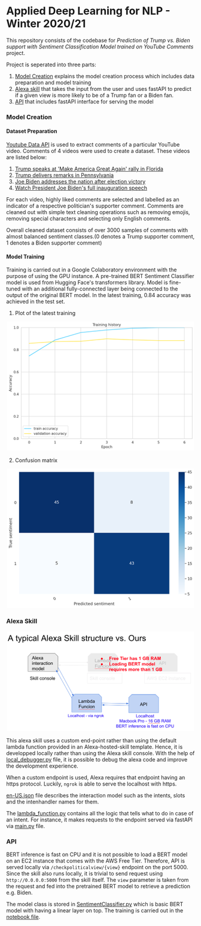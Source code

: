 # Applied Deep Learning for NLP - Winter 2020/21

This repository consists of the codebase for *Prediction of Trump vs. Biden support with Sentiment Classification Model trained on YouTube Comments* project. 

Project is seperated into three parts:
1. [Model Creation](#model-creation) explains the model creation process which includes data preparation and model training
2. [Alexa skill](#alexa-skill) that takes the input from the user and uses fastAPI to predict if a given view is more likely to be of a Trump fan or a Biden fan.
3. [API](#api) that includes fastAPI interface for serving the model

### Model Creation

#### Dataset Preparation

[Youtube Data API](https://developers.google.com/youtube/v3/docs) is used to extract comments of a particular YouTube video. Comments of 4 videos were used to create a dataset. These videos are listed below:
1. [Trump speaks at 'Make America Great Again' rally in Florida](https://www.youtube.com/watch?v=PWTb4r7h9ew)
2. [Trump delivers remarks in Pennsylvania](https://www.youtube.com/watch?v=xWrtgnCTmj4)
3. [Joe Biden addresses the nation after election victory](https://www.youtube.com/watch?v=eolEz_jU-vs)
4. [Watch President Joe Biden's full inauguration speech](https://www.youtube.com/watch?v=LGukNIEIhTU)

For each video, highly liked comments are selected and labelled as an indicator of a respective politician's supporter comment. Comments are cleaned out with simple text cleaning operations such as removing emojis, removing special characters and selecting only English comments. 

Overall cleaned dataset consists of over 3000 samples of comments with almost balanced sentiment classes.(0 denotes a Trump supporter comment, 1 denotes a Biden supporter comment)

#### Model Training
Training is carried out in a Google Colaboratory environment with the purpose of using the GPU instance. A pre-trained BERT Sentiment Classifier model is used from Hugging Face's transformers library. Model is fine-tuned with an additional fully-connected layer being connected to the output of the original BERT model. In the latest training, 0.84 accuracy was achieved in the test set.

1. Plot of the latest training 
<center><img src="training.png" width="500"></center>

2. Confusion matrix
<center><img src="confusion_matrix.png" width="500"></center>

### Alexa Skill

<center><img src="skill_structure.png" width="500"></center>

This alexa skill uses a custom end-point rather than using the default lambda function provided in an Alexa-hosted-skill template. Hence, it is developped locally rather than using the Alexa skill console. With the help of [local_debugger.py](skill/local_debugger.py) file, it is possible to debug the alexa code and improve the development experience. 

When a custom endpoint is used, Alexa requires that endpoint having an https protocol. Luckily, `ngrok` is able to serve the localhost with https. 

[en-US.json](skill/skill-package/interactionModels/custom/en-US.json) file describes the interaction model such as the intents, slots and the intenhandler names for them. 

The [lambda_function.py](skill/skill/lambda/lambda_function.py) contains all the logic that tells what to do in case of an intent. For instance, it makes requests to the endpoint served via fastAPI via [main.py](api/main.py) file.

### API

BERT inference is fast on CPU and it is not possible to load a BERT model on an EC2 instance that comes with the AWS Free Tier. Therefore, API is served locally via `/checkpoliticalview/{view}` endpoint on the port 5000. Since the skill also runs locally, it is trivial to send request using `http://0.0.0.0:5000` from the skill itself. The `view` parameter is taken from the request and fed into the pretrained BERT model to retrieve a prediction e.g. Biden.

The model class is stored in [SentimentClassifier.py](api/SentimentClassifier.py) which is basic BERT model with having a linear layer on top. The training is carried out in the [notebook file](/notebook/model%20training/sentiment_analysis_trump_biden.ipynb).
